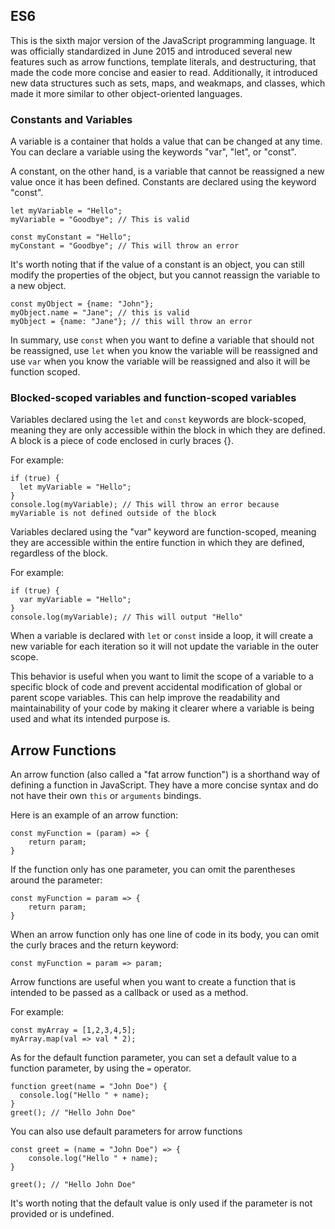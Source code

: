 ## ES6

This is the sixth major version of the JavaScript programming language. It was officially standardized in June 2015 and introduced several new features such as arrow functions, template literals, and destructuring, that made the code more concise and easier to read. Additionally, it introduced new data structures such as sets, maps, and weakmaps, and classes, which made it more similar to other object-oriented languages.

### Constants and Variables

A variable is a container that holds a value that can be changed at any time. You can declare a variable using the keywords "var", "let", or "const".

A constant, on the other hand, is a variable that cannot be reassigned a new value once it has been defined. Constants are declared using the keyword "const".

```
let myVariable = "Hello";
myVariable = "Goodbye"; // This is valid

const myConstant = "Hello";
myConstant = "Goodbye"; // This will throw an error
```

It's worth noting that if the value of a constant is an object, you can still modify the properties of the object, but you cannot reassign the variable to a new object.

```
const myObject = {name: "John"};
myObject.name = "Jane"; // this is valid
myObject = {name: "Jane"}; // this will throw an error
```

In summary, use `const` when you want to define a variable that should not be reassigned, use `let` when you know the variable will be reassigned and use `var` when you know the variable will be reassigned and also it will be function scoped.

### Blocked-scoped variables and function-scoped variables

Variables declared using the `let` and `const` keywords are block-scoped, meaning they are only accessible within the block in which they are defined. A block is a piece of code enclosed in curly braces {}.

For example:
```
if (true) {
  let myVariable = "Hello";
}
console.log(myVariable); // This will throw an error because myVariable is not defined outside of the block
```
Variables declared using the "var" keyword are function-scoped, meaning they are accessible within the entire function in which they are defined, regardless of the block.

For example:
```
if (true) {
  var myVariable = "Hello";
}
console.log(myVariable); // This will output "Hello"

```
When a variable is declared with `let` or `const` inside a loop, it will create a new variable for each iteration so it will not update the variable in the outer scope.

This behavior is useful when you want to limit the scope of a variable to a specific block of code and prevent accidental modification of global or parent scope variables. This can help improve the readability and maintainability of your code by making it clearer where a variable is being used and what its intended purpose is.

## Arrow Functions

An arrow function (also called a "fat arrow function") is a shorthand way of defining a function in JavaScript. They have a more concise syntax and do not have their own `this` or `arguments` bindings.

Here is an example of an arrow function:
```
const myFunction = (param) => {
    return param;
}
```

If the function only has one parameter, you can omit the parentheses around the parameter:

```
const myFunction = param => {
    return param;
}
```

When an arrow function only has one line of code in its body, you can omit the curly braces and the return keyword:

```
const myFunction = param => param;
```

Arrow functions are useful when you want to create a function that is intended to be passed as a callback or used as a method.

For example:

```
const myArray = [1,2,3,4,5];
myArray.map(val => val * 2);
```

As for the default function parameter, you can set a default value to a function parameter, by using the `=` operator.

```
function greet(name = "John Doe") {
  console.log("Hello " + name);
}
greet(); // "Hello John Doe"
```

You can also use default parameters for arrow functions

```
const greet = (name = "John Doe") => {
    console.log("Hello " + name);
}

greet(); // "Hello John Doe"
```

It's worth noting that the default value is only used if the parameter is not provided or is undefined.